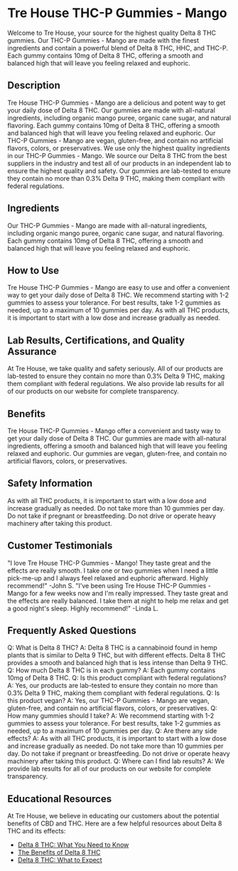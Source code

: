 # Tre House THC-P Gummies - Mango
Welcome to Tre House, your source for the highest quality Delta 8 THC gummies. Our THC-P Gummies - Mango are made with the finest ingredients and contain a powerful blend of Delta 8 THC, HHC, and THC-P. Each gummy contains 10mg of Delta 8 THC, offering a smooth and balanced high that will leave you feeling relaxed and euphoric. 
## Description
Tre House THC-P Gummies - Mango are a delicious and potent way to get your daily dose of Delta 8 THC. Our gummies are made with all-natural ingredients, including organic mango puree, organic cane sugar, and natural flavoring. Each gummy contains 10mg of Delta 8 THC, offering a smooth and balanced high that will leave you feeling relaxed and euphoric. Our THC-P Gummies - Mango are vegan, gluten-free, and contain no artificial flavors, colors, or preservatives. 
We use only the highest quality ingredients in our THC-P Gummies - Mango. We source our Delta 8 THC from the best suppliers in the industry and test all of our products in an independent lab to ensure the highest quality and safety. Our gummies are lab-tested to ensure they contain no more than 0.3% Delta 9 THC, making them compliant with federal regulations. 
## Ingredients
Our THC-P Gummies - Mango are made with all-natural ingredients, including organic mango puree, organic cane sugar, and natural flavoring. Each gummy contains 10mg of Delta 8 THC, offering a smooth and balanced high that will leave you feeling relaxed and euphoric. 
## How to Use
Tre House THC-P Gummies - Mango are easy to use and offer a convenient way to get your daily dose of Delta 8 THC. We recommend starting with 1-2 gummies to assess your tolerance. For best results, take 1-2 gummies as needed, up to a maximum of 10 gummies per day. As with all THC products, it is important to start with a low dose and increase gradually as needed. 
## Lab Results, Certifications, and Quality Assurance
At Tre House, we take quality and safety seriously. All of our products are lab-tested to ensure they contain no more than 0.3% Delta 9 THC, making them compliant with federal regulations. We also provide lab results for all of our products on our website for complete transparency. 
## Benefits
Tre House THC-P Gummies - Mango offer a convenient and tasty way to get your daily dose of Delta 8 THC. Our gummies are made with all-natural ingredients, offering a smooth and balanced high that will leave you feeling relaxed and euphoric. Our gummies are vegan, gluten-free, and contain no artificial flavors, colors, or preservatives. 
## Safety Information
As with all THC products, it is important to start with a low dose and increase gradually as needed. Do not take more than 10 gummies per day. Do not take if pregnant or breastfeeding. Do not drive or operate heavy machinery after taking this product. 
## Customer Testimonials
"I love Tre House THC-P Gummies - Mango! They taste great and the effects are really smooth. I take one or two gummies when I need a little pick-me-up and I always feel relaxed and euphoric afterward. Highly recommend!" -John S. 
"I've been using Tre House THC-P Gummies - Mango for a few weeks now and I'm really impressed. They taste great and the effects are really balanced. I take them at night to help me relax and get a good night's sleep. Highly recommend!" -Linda L. 
## Frequently Asked Questions
Q: What is Delta 8 THC? 
A: Delta 8 THC is a cannabinoid found in hemp plants that is similar to Delta 9 THC, but with different effects. Delta 8 THC provides a smooth and balanced high that is less intense than Delta 9 THC. 
Q: How much Delta 8 THC is in each gummy? 
A: Each gummy contains 10mg of Delta 8 THC. 
Q: Is this product compliant with federal regulations? 
A: Yes, our products are lab-tested to ensure they contain no more than 0.3% Delta 9 THC, making them compliant with federal regulations. 
Q: Is this product vegan? 
A: Yes, our THC-P Gummies - Mango are vegan, gluten-free, and contain no artificial flavors, colors, or preservatives. 
Q: How many gummies should I take? 
A: We recommend starting with 1-2 gummies to assess your tolerance. For best results, take 1-2 gummies as needed, up to a maximum of 10 gummies per day. 
Q: Are there any side effects? 
A: As with all THC products, it is important to start with a low dose and increase gradually as needed. Do not take more than 10 gummies per day. Do not take if pregnant or breastfeeding. Do not drive or operate heavy machinery after taking this product. 
Q: Where can I find lab results? 
A: We provide lab results for all of our products on our website for complete transparency. 
## Educational Resources
At Tre House, we believe in educating our customers about the potential benefits of CBD and THC. Here are a few helpful resources about Delta 8 THC and its effects: 
- [Delta 8 THC: What You Need to Know](https://www.trehouse.com/delta-8-thc-what-you-need-to-know/)
- [The Benefits of Delta 8 THC](https://www.trehouse.com/the-benefits-of-delta-8-thc/)
- [Delta 8 THC: What to Expect](https://www.trehouse.com/delta-8-thc-what-to-expect/)